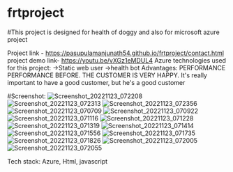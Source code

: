 # frtproject
#This project is designed for health of doggy and also for microsoft azure project

Project link - https://pasupulamanjunath54.github.io/frtproject/contact.html
project demo link- https://youtu.be/vXGz1eMDUL4
Azure technologies used for this project:
->Static web user
->health bot
Advantages:
PERFORMANCE PERFORMANCE BEFORE. THE CUSTOMER IS VERY HAPPY.
It's really important to have a good customer, but he's a good customer

#Screenshot:
![Screenshot_20221123_072208](https://user-images.githubusercontent.com/117881519/203610916-1fea6d87-8c93-4dad-8c2e-e48b22cde14e.png)
![Screenshot_20221123_072313](https://user-images.githubusercontent.com/117881519/203610940-ced59559-94f9-4761-be52-b9f8d7890618.png)
![Screenshot_20221123_072356](https://user-images.githubusercontent.com/117881519/203610943-29fdce4a-8947-49b8-91a1-8707837ad7da.png)
![Screenshot_20221123_070709](https://user-images.githubusercontent.com/117881519/203610944-c9a3e8f5-ddef-4115-97f3-943b2669ffd6.png)
![Screenshot_20221123_070922](https://user-images.githubusercontent.com/117881519/203610957-8295b59c-69c4-474d-ae1c-4e07074ca54d.png)
![Screenshot_20221123_071116](https://user-images.githubusercontent.com/117881519/203610971-fd991e9f-0c9b-424a-a1c7-85597cc92c63.png)
![Screenshot_20221123_071228](https://user-images.githubusercontent.com/117881519/203610990-39a8639c-4205-42d9-abfe-f2f6c77c67ef.png)
![Screenshot_20221123_071319](https://user-images.githubusercontent.com/117881519/203611000-ca54157c-c352-4217-a97a-1807489678a6.png)
![Screenshot_20221123_071414](https://user-images.githubusercontent.com/117881519/203611009-dad6d099-25c1-4865-a92e-2c70ffe1f05e.png)
![Screenshot_20221123_071556](https://user-images.githubusercontent.com/117881519/203611022-50f8c6d4-1dd4-4ff6-a9df-f0172b64d515.png)
![Screenshot_20221123_071735](https://user-images.githubusercontent.com/117881519/203611039-b4136ba0-c39b-4d8f-b11f-3963c09eeef9.png)
![Screenshot_20221123_071826](https://user-images.githubusercontent.com/117881519/203611055-21f5b5c9-5c0e-4de8-ba38-a0065109990d.png)
![Screenshot_20221123_072005](https://user-images.githubusercontent.com/117881519/203611066-d5b7a076-53b8-4d46-a067-9b59d8a970da.png)
![Screenshot_20221123_072055](https://user-images.githubusercontent.com/117881519/203611080-43c3d8e0-00b0-446b-8d97-c4be9e939043.png)

Tech stack:
Azure,
Html,
javascript
